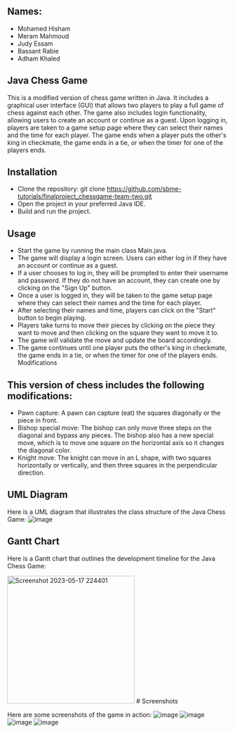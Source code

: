 ## Names:

- Mohamed Hisham
- Meram Mahmoud
- Judy Essam
- Bassant Rabie
- Adham Khaled
## Java Chess Game

This is a modified version of chess game written in Java. It includes a graphical user interface (GUI) that allows two players to play a full game of chess against each other. The game also includes login functionality, allowing users to create an account or continue as a guest. Upon logging in, players are taken to a game setup page where they can select their names and the time for each player. The game ends when a player puts the other's king in checkmate, the game ends in a tie, or when the timer for one of the players ends.
## Installation

- Clone the repository: git clone https://github.com/sbme-tutorials/finalproject_chessgame-team-two.git
- Open the project in your preferred Java IDE.
- Build and run the project.
## Usage
- Start the game by running the main class Main.java.
- The game will display a login screen. Users can either log in if they have an account or continue as a guest.
- If a user chooses to log in, they will be prompted to enter their username and password. If they do not have an account, they can create one by clicking on the "Sign Up" button.
- Once a user is logged in, they will be taken to the game setup page where they can select their names and the time for each player.
- After selecting their names and time, players can click on the "Start" button to begin playing.
- Players take turns to move their pieces by clicking on the piece they want to move and then clicking on the square they want to move it to.
- The game will validate the move and update the board accordingly.
- The game continues until one player puts the other's king in checkmate, the game ends in a tie, or when the timer for one of the players ends.
Modifications
## This version of chess includes the following modifications:

- Pawn capture: A pawn can capture (eat) the squares diagonally or the piece in front.
- Bishop special move: The bishop can only move three steps on the diagonal and bypass any pieces. The bishop also has a new special move, which is to move one square on the horizontal axis so it changes the diagonal color.
- Knight move: The knight can move in an L shape, with two squares horizontally or vertically, and then three squares in the perpendicular direction.
## UML Diagram

Here is a UML diagram that illustrates the class structure of the Java Chess Game: 
![image](https://github.com/Meram-Mahmoud/test-project/assets/126452097/b67c48cf-2373-4f5f-bb10-00bd74158e71)
## Gantt Chart

Here is a Gantt chart that outlines the development timeline for the Java Chess Game:

<img width="290" alt="Screenshot 2023-05-17 224401" src="https://github.com/Meram-Mahmoud/test-project/assets/126452097/4549b6ac-bf8b-4ceb-9750-a383b323a15f">
# Screenshots

Here are some screenshots of the game in action:
![image](https://github.com/Meram-Mahmoud/test-project/assets/126452097/d105456f-6670-4977-b156-0a6980e00a94)
![image](https://github.com/Meram-Mahmoud/test-project/assets/126452097/906383e0-d6b0-4911-8ffa-a75bbba2e070)
![image](https://github.com/Meram-Mahmoud/test-project/assets/126452097/b6158ddb-ee7b-42d7-a185-0f2197b5634f)
![image](https://github.com/Meram-Mahmoud/test-project/assets/126452097/1f6f135d-b2c1-430b-8dee-2be9a2ce6697)


